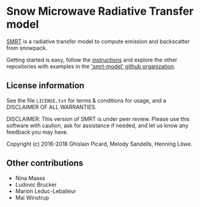 
Snow Microwave Radiative Transfer model
=============================================

[SMRT](https://www.smrt-model.science/) is a radiative transfer model to compute emission and backscatter from snowpack.

Getting started is easy, follow the [instructions](https://www.smrt-model.science/getstarted.html) and explore the other repositories
with examples in the ['smrt-model' github organization](https://github.com/smrt-model).


License information
--------------------

See the file ``LICENSE.txt`` for terms & conditions for usage, and a DISCLAIMER OF ALL
WARRANTIES.

DISCLAIMER: This version of SMRT is under peer review. Please use this software with caution, ask for assistance if needed, and let us know any feedback you may have.

Copyright (c) 2016-2018 Ghislain Picard, Melody Sandells, Henning Löwe.


Other contributions
--------------------

 - Nina Maass
 - Ludovic Brucker
 - Marion Leduc-Leballeur
 - Mai Winstrup
